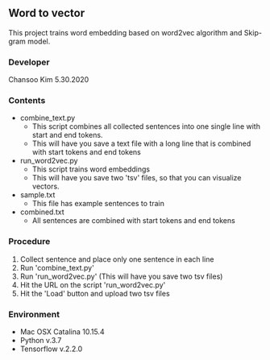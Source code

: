## Word to vector

This project trains word embedding based on word2vec algorithm and Skip-gram model.

### Developer

Chansoo Kim
5.30.2020

### Contents
- combine_text.py
    - This script combines all collected sentences into one single line with start and end tokens.
    - This will have you save a text file with a long line that is combined with start tokens and end tokens
- run_word2vec.py
    - This script trains word embeddings
    - This will have you save two 'tsv' files, so that you can visualize vectors.
- sample.txt
    -  This file has example sentences to train
- combined.txt
    - All sentences  are combined with start tokens and end tokens

### Procedure

 1. Collect sentence and place only one sentence in each line
 2. Run 'combine_text.py'
 3. Run 'run_word2vec.py' (This will have you save two tsv files)
 4. Hit the URL on the script 'run_word2vec.py'  
 5. Hit the 'Load' button and upload two tsv files

### Environment
- Mac OSX Catalina 10.15.4
- Python v.3.7
- Tensorflow v.2.2.0

